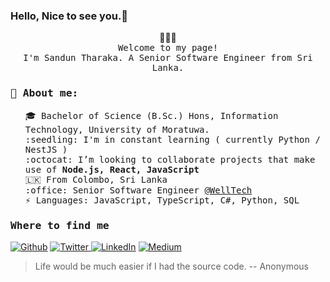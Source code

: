 ### Hello, Nice to see you.👋
<p align="center">
   👨🏽‍💻
   <br>
   <samp>
   Welcome to my page! </br>
   I'm Sandun Tharaka. A Senior Software Engineer from Sri Lanka.
   </samp>
</p>
<samp>
     <h3>💬 About me:</h3>
</samp>
<samp>
   <ul style="list-style: none;">
      <li>🎓   Bachelor of Science (B.Sc.) Hons, Information Technology, University of Moratuwa.</li>
      <li>:seedling: I'm in constant learning ( currently Python / NestJS )</li>
      <li>:octocat: I’m looking to collaborate projects that make use of <strong>Node.js, React, JavaScript</strong></li>
      <li>🇱🇰 From Colombo, Sri Lanka</li>
      <li>:office: Senior Software Engineer <a href="https://well.tech/">@WellTech</a></li>
      <li>⚡ Languages: JavaScript, TypeScript, C#, Python, SQL</li>
   </ul>
</samp>
<samp>
   <h3>Where to find me</h3>
</samp>
<p>
   <a href="https://github.com/tharakasl" target="_blank"><img alt="Github" src="https://img.shields.io/badge/GitHub-%2312100E.svg?&style=for-the-  badge&logo=Github&logoColor=white" /></a>
   <a href="https://twitter.com/Tharakaz" target="_blank"><img alt="Twitter" src="https://img.shields.io/badge/twitter-%231DA1F2.svg?&style=for-the-badge&logo=twitter&logoColor=white" />
   </a> <a href="https://www.linkedin.com/in/sanduntharaka" target="_blank"><img alt="LinkedIn" src="https://img.shields.io/badge/linkedin-%230077B5.svg?&style=for-the-badge&logo=linkedin&logoColor=white" /></a> 
   <a href="https://medium.com/@tharakaz" target="_blank"><img alt="Medium" src="https://img.shields.io/badge/medium-%2312100E.svg?&style=for-the-badge&logo=medium&logoColor=white" /></a>
</p>


> Life would be much easier if I had the source code.
> -- Anonymous
